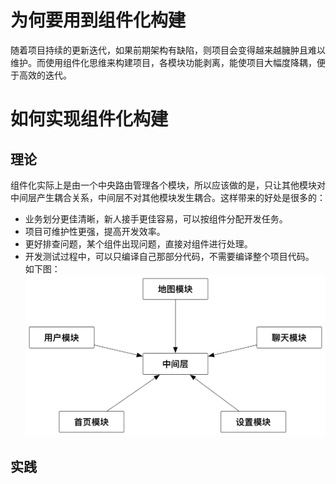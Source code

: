# 为何要用到组件化构建
随着项目持续的更新迭代，如果前期架构有缺陷，则项目会变得越来越臃肿且难以维护。而使用组件化思维来构建项目，各模块功能剥离，能使项目大幅度降耦，便于高效的迭代。
# 如何实现组件化构建
## 理论
组件化实际上是由一个中央路由管理各个模块，所以应该做的是，只让其他模块对中间层产生耦合关系，中间层不对其他模块发生耦合。这样带来的好处是很多的：
* 业务划分更佳清晰，新人接手更佳容易，可以按组件分配开发任务。
* 项目可维护性更强，提高开发效率。
* 更好排查问题，某个组件出现问题，直接对组件进行处理。
* 开发测试过程中，可以只编译自己那部分代码，不需要编译整个项目代码。<br>
如下图：<br>
![](https://github.com/spikeroog/ComponentBuild/blob/master/d61accfcf5584cf13b6c71453683e4fa.png)
## 实践

